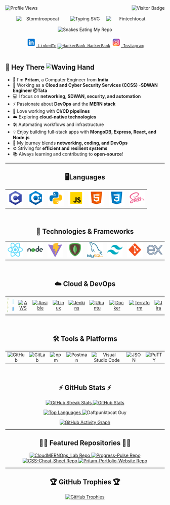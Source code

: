 <!-- Profile Views and Visitor Count -->
<div align="center">
    <img align="right" src="https://visitor-badge.laobi.icu/badge?page_id=er-pritamdas.er-pritamdas" alt="Visitor Badge">
    <img align="left" src="https://komarev.com/ghpvc/?username=er-pritamdas&label=PROFILE+VIEWS" alt="Profile Views">
</div>

<br>
<br>

<!-- Fun Programmer GIF -->
<div align="center" style="display: flex; align-items: center; justify-content: center; gap: 20px;">
    <img src="https://octodex.github.com/images/stormtroopocat.png" width="150" alt="Stormtroopocat">
    <img src="https://readme-typing-svg.herokuapp.com/?color=%23F70F44&width=450&height=70&lines=Hello,+There!+👋;This+is+Pritam+Das....;Nice+to+meet+you!&center=true&size=30" alt="Typing SVG">
    <img src="https://octodex.github.com/images/Fintechtocat.png" width="150" alt="Fintechtocat">
</div>

<br>

<!-- GitHub Contribution Snake Animation -->
<div align="center">
    <img src="https://raw.githubusercontent.com/tanyarajhans/Actions/8c98d54e553ad39cc96a021fe1f07e5905b6a387/github-contribution-grid-snake.svg" alt="Snakes Eating My Repo">
</div>

<br>

<!-- Social Media Links -->
<div align="center">
    <code><a href="https://www.linkedin.com/in/pritam-das-7489ab223/" title="LinkedIn Profile"><img width="30" src="images/linkedin.png" alt="LinkedIn"> LinkedIn</a></code>
    <code><a href="https://www.hackerrank.com/er_pritamdas22?hr_r=1" title="HackerRank Profile"><img width="30" src="images/hackerrank.png" alt="HackerRank"> HackerRank</a></code>
    <code><a href="https://www.instagram.com/er.pritamdas/" title="Instagram Profile"><img width="30" src="images/instagram.png" alt="Instagram"> Instagram</a></code>
</div>

<br>

<!-- About Me Section -->

## 🚀 Hey There <img src="https://media.giphy.com/media/hvRJCLFzcasrR4ia7z/giphy.gif" width="30px" alt="Waving Hand"/>

- 👋 I'm **Pritam**, a Computer Engineer from **India**
- 💼 Working as a **Cloud and Cyber Security Services (CCSS) -SDWAN Engineer @Tata**
- 💻 I focus on **networking, SDWAN, security, and automation**
- ⚡ Passionate about **DevOps** and the **MERN stack**
- 🚀 Love working with **CI/CD pipelines**
- ☁️ Exploring **cloud-native technologies**
- 🛠️ Automating workflows and infrastructure
- 💡 Enjoy building full-stack apps with **MongoDB, Express, React, and Node.js**
- 🔗 My journey blends **networking, coding, and DevOps**
- ⚙️ Striving for **efficient and resilient systems**
- 📚 Always learning and contributing to **open-source**!

---

<h2 align="center">🖥️Languages</h2>
<table align="center">
  <tr>
    <td align="center"><img title="C" height="50" src="images/c.png" alt="C"></td>
    <td align="center"><img title="C++" height="50" src="images/cpp.png" alt="C++"></td>
    <td align="center"><img title="Python" height="50" src="images/python.png" alt="Python"></td>
    <td align="center"><img title="Javascript" height="50" src="images/javascript.png" alt="Javascript"></td>
    <td align="center"><img title="HTML5" height="50" src="images/html5.png" alt="HTML5"></td>
    <td align="center"><img title="CSS" height="50" src="images/css.png" alt="CSS"></td>
    <td align="center"><img title="SASS" height="50" src="images/sass.png" alt="SASS"></td>
  </tr>
</table>

<br>

<h2 align="center">🚀 Technologies & Frameworks</h2>
<table align="center">
  <tr>
    <td align="center"><img title="React" height="50" src="images/react.png" alt="React"></td>
    <td align="center"><img title="Node.js" height="50" src="images/node.png" alt="Node.js"></td>
    <td align="center"><img title="Vite" height="50" src="images/Vite.png" alt="Vite"></td>
    <td align="center"><img title="MongoDB" height="50" src="images/mongodb.png" alt="MongoDB"></td>
    <td align="center"><img title="MySQL" height="50" src="images/mysql.png" alt="MySQL"></td>
    <td align="center"><img title="Tailwind CSS" height="50" src="images/Tailwind.png" alt="Tailwind CSS"></td>
    <td align="center"><img title="Git" height="50" src="images/git.png" alt="Git"></td>
    <td align="center"><img title="Express" height="50" src="images/express.png" alt="Express"></td>
  </tr>
</table>

<br>

<h2 align="center">☁️ Cloud & DevOps</h2>
<table align="center">
  <tr>
    <td align="center"><a href=""><img title="vSphere" height="50" src="images/vsphere.png" alt="vSphere"></a></td>
    <td align="center"><a href=""><img title="Azure" height="50" src="images/azure.png" alt="Azure"></a></td>
    <td align="center"><a href=""><img title="Azure" height="50" src="images/AWS.png" alt="AWS"></a></td>
    <td align="center"><a href=""><img title="Ansible" height="50" src="images/Ansible.png" alt="Ansible"></a></td>
    <td align="center"><a href=""><img title="Linux" height="50" src="images/Linux.png" alt="Linux"></a></td>
    <td align="center"><a href=""><img title="Jenkins" height="50" src="images/Jenkins.png" alt="Jenkins"></a></td>
    <td align="center"><a href=""><img title="Ubuntu" height="50" src="images/Ubuntu.png" alt="Ubuntu"></a></td>
    <td align="center"><a href="https://github.com/er-pritamdas/CloudMERNOps_Lab/tree/main/Docker"><img title="Docker" height="50" src="images/Docker.png" alt="Docker"></a></td>
    <td align="center"><a href="https://github.com/er-pritamdas/CloudMERNOps_Lab/tree/main/Terraform"><img title="Terraform" height="50" src="images/Terraform.png" alt="Terraform"></a></td>
    <td align="center"><a href=""><img title="Jira" height="50" src="images/jira.png" alt="Jira"></a></td>

  </tr>
</table>

<br>

<h2 align="center">🛠️ Tools & Platforms</h2>
<table align="center">
  <tr>
    <td align="center"><img title="GitHub" height="50" src="images/github.png" alt="GitHub"></td>
    <td align="center"><img title="GitLab" height="50" src="images/GitLab.png" alt="GitLab"></td>
    <td align="center"><img title="npm" height="50" src="images/npm.png" alt="npm"></td>
    <td align="center"><img title="Postman" height="50" src="images/Postman.png" alt="Postman"></td>
    <td align="center"><img title="Visual Studio Code" height="50" src="images/vscode.png" alt="Visual Studio Code"></td>
    <td align="center"><img title="JSON" height="50" src="images/json.png" alt="JSON"></td>
    <td align="center"><img title="PuTTY" height="50" src="images/PuTTY.png" alt="PuTTY"></td>
  </tr>
</table>

<br>

<!-- GitHub Stats -->
<h2 align="center">⚡ GitHub Stats ⚡</h2>

<p align="center">
    <a href="https://github.com/er-pritamdas?tab=repositories">
        <img width=390 src="https://github-readme-streak-stats.herokuapp.com/?user=er-pritamdas&theme=tokyonight_duo" alt="GitHub Streak Stats"/>
    </a>
    <a href="https://github.com/er-pritamdas?tab=repositories">
        <img width=370 src="https://github-readme-stats.vercel.app/api?username=er-pritamdas&theme=github_dark&show_icons=true" alt="GitHub Stats" />
    </a>
</p>

<p align="center">
    <a href="https://github.com/er-pritamdas?tab=repositories">
        <img width=325 src="https://github-readme-stats.vercel.app/api/top-langs/?username=er-pritamdas&layout=compact&langs_count=10&theme=github_dark" alt="Top Languages">
    </a>
    <a>
        <img width=200 src="https://octodex.github.com/images/daftpunktocat-guy.gif" alt="Daftpunktocat Guy" />
    </a>
</p>

<!-- GitHub Activity Graph -->
<p align="center">
    <a href="https://github.com/er-pritamdas">
        <img src="https://github-readme-activity-graph.vercel.app/graph?username=er-pritamdas&theme=react-dark" alt="GitHub Activity Graph">
    </a>
</p>

---

<!-- Repositories -->
<h2 align="center">👨‍💻 Featured Repositories 👨‍💻</h2>

<div align="center">
    <a href="https://github.com/er-pritamdas/CloudMERNOps_Lab">
        <img height="115" src="https://github-readme-stats.vercel.app/api/pin/?username=er-pritamdas&repo=CloudMERNOps_Lab&theme=react&border_color=61dafb&border_radius=10" alt="CloudMERNOps_Lab Repo">
    </a>
    <a href="https://github.com/er-pritamdas/Progress-Pulse">
        <img height="115" src="https://github-readme-stats.vercel.app/api/pin/?username=er-pritamdas&repo=Progress-Pulse&theme=react&border_color=61dafb&border_radius=10" alt="Progress-Pulse Repo">
    </a>
</div>

<div align="center">
    <a href="https://github.com/er-pritamdas/CSS-Cheat-Sheet">
        <img height="115" src="https://github-readme-stats.vercel.app/api/pin/?username=er-pritamdas&repo=CSS-Cheat-Sheet&theme=react&border_color=61dafb&border_radius=10" alt="CSS-Cheat-Sheet Repo">
    </a>
    <a href="https://github.com/er-pritamdas/Pritam-Portfolio-Website">
        <img height="115" src="https://github-readme-stats.vercel.app/api/pin/?username=er-pritamdas&repo=Pritam-Portfolio-Website&theme=react&border_color=61dafb&border_radius=10" alt="Pritam-Portfolio-Website Repo">
    </a>
</div>

---

<!-- Trophies -->
<h2 align="center">🏆 GitHub Trophies 🏆</h2>

<p align="center">
    <a href="https://github.com/er-pritamdas">
        <img src="https://github-profile-trophy.vercel.app/?username=er-pritamdas&theme=algolia" alt="GitHub Trophies">
    </a>
</p>
